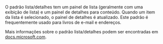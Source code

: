 ﻿O padrão lista/detalhes tem um painel de lista (geralmente com uma exibição de lista) e um painel de detalhes para conteúdo. Quando um item da lista é selecionado, o painel de detalhes é atualizado. Este padrão é frequentemente usado para livros de e-mail e endereços.

Mais informações sobre o padrão lista/detalhes podem ser encontradas em [docs.microsoft.com](https://docs.microsoft.com/windows/apps/design/controls/list-details).